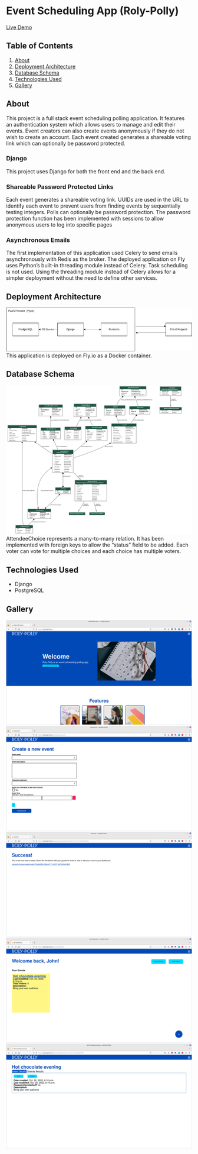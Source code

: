 # Event Scheduling App (Roly-Polly)
[Live Demo](https://rolypolly.fly.de)

## Table of Contents

1. [About](#about)
2. [Deployment Architecture](#deployment-architecture)
3. [Database Schema](#database-schema)
4. [Technologies Used](#technologies-used)
5. [Gallery](#gallery)

## About

This project is a full stack event scheduling polling application. It features an authentication system which allows users to manage and edit their events. Event creators can also create events anonymously if they do not wish to create an account. Each event created generates a shareable voting link which can optionally be password protected.

### Django

This project uses Django for both the front end and the back end.

### Shareable Password Protected Links

Each event generates a shareable voting link. UUIDs are used in the URL to identify each event to prevent users from finding events by sequentially testing integers. Polls can optionally be password protection. The password protection function has been implemented with sessions to allow anonymous users to log into specific pages

### Asynchronous Emails

The first implementation of this application used Celery to send emails asynchronously with Redis as the broker. The deployed application on Fly uses Python’s built-in threading module instead of Celery. Task scheduling is not used. Using the threading module instead of Celery allows for a simpler deployment without the need to define other services.

## Deployment Architecture

![Deployment diagram](./documentation/rp_deploy.png)
This application is deployed on Fly.io as a Docker container.

## Database Schema

![Database schema UML](./documentation/rp_models.png)
AttendeeChoice represents a many-to-many relation. It has been implemented with foreign keys to allow the “status” field to be added. Each voter can vote for multiple choices and each choice has multiple voters.

## Technologies Used
- Django
- PostgreSQL

## Gallery
![Roly-Polly Index page](./documentation/rp_index.png)
![Roly-Polly New Event page](./documentation/rp_new.png)
![Roly-Polly New Event Success page](./documentation/rp_success.png)
![Roly-Polly Dashboard page](./documentation/rp_dashboard.png)
![Roly-Polly Edit event page](./documentation/rp_edit.png)